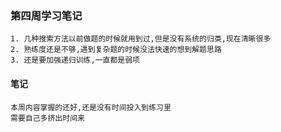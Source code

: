 ### 第四周学习笔记
```
1. 几种搜索方法以前做题的时候就用到过,但是没有系统的归类,现在清晰很多
2. 熟练度还是不够,遇到复杂题的时候没法快速的想到解题思路
3. 还是要加强递归训练,一直都是弱项
```
#### 笔记
```
本周内容掌握的还好,还是没有时间投入到练习里
需要自己多挤出时间来
```